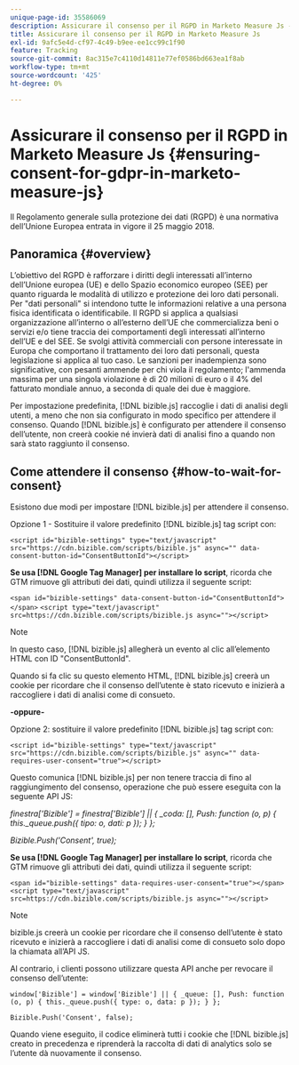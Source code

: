 ```yaml
---
unique-page-id: 35586069
description: Assicurare il consenso per il RGPD in Marketo Measure Js - Marketo Measure - Documentazione del prodotto
title: Assicurare il consenso per il RGPD in Marketo Measure Js
exl-id: 9afc5e4d-cf97-4c49-b9ee-ee1cc99c1f90
feature: Tracking
source-git-commit: 8ac315e7c4110d14811e77ef0586bd663ea1f8ab
workflow-type: tm+mt
source-wordcount: '425'
ht-degree: 0%

---
```


# Assicurare il consenso per il RGPD in Marketo Measure Js {#ensuring-consent-for-gdpr-in-marketo-measure-js}

Il Regolamento generale sulla protezione dei dati (RGPD) è una normativa dell’Unione Europea entrata in vigore il 25 maggio 2018.

## Panoramica {#overview}

L’obiettivo del RGPD è rafforzare i diritti degli interessati all’interno dell’Unione europea (UE) e dello Spazio economico europeo (SEE) per quanto riguarda le modalità di utilizzo e protezione dei loro dati personali. Per &quot;dati personali&quot; si intendono tutte le informazioni relative a una persona fisica identificata o identificabile. Il RGPD si applica a qualsiasi organizzazione all’interno o all’esterno dell’UE che commercializza beni o servizi e/o tiene traccia dei comportamenti degli interessati all’interno dell’UE e del SEE. Se svolgi attività commerciali con persone interessate in Europa che comportano il trattamento dei loro dati personali, questa legislazione si applica al tuo caso. Le sanzioni per inadempienza sono significative, con pesanti ammende per chi viola il regolamento; l&#39;ammenda massima per una singola violazione è di 20 milioni di euro o il 4% del fatturato mondiale annuo, a seconda di quale dei due è maggiore.

Per impostazione predefinita, [!DNL bizible.js] raccoglie i dati di analisi degli utenti, a meno che non sia configurato in modo specifico per attendere il consenso. Quando [!DNL bizible.js] è configurato per attendere il consenso dell’utente, non creerà cookie né invierà dati di analisi fino a quando non sarà stato raggiunto il consenso.

## Come attendere il consenso {#how-to-wait-for-consent}

Esistono due modi per impostare [!DNL bizible.js] per attendere il consenso.

Opzione 1 - Sostituire il valore predefinito [!DNL bizible.js] tag script con:

`<script id="bizible-settings" type="text/javascript" src="https://cdn.bizible.com/scripts/bizible.js" async="" data-consent-button-id="ConsentButtonId"></script>`

**Se usa [!DNL Google Tag Manager] per installare lo script**, ricorda che GTM rimuove gli attributi dei dati, quindi utilizza il seguente script:

`<span id="bizible-settings" data-consent-button-id="ConsentButtonId"></span>`
`<script type="text/javascript" src=https://cdn.bizible.com/scripts/bizible.js async=""></script>`

>[!NOTE]
>
>In questo caso, [!DNL bizible.js] allegherà un evento al clic all’elemento HTML con ID &quot;ConsentButtonId&quot;.

Quando si fa clic su questo elemento HTML, [!DNL bizible.js] creerà un cookie per ricordare che il consenso dell’utente è stato ricevuto e inizierà a raccogliere i dati di analisi come di consueto.

**-oppure-**

Opzione 2: sostituire il valore predefinito [!DNL bizible.js] tag script con:

`<script id="bizible-settings" type="text/javascript" src="https://cdn.bizible.com/scripts/bizible.js" async="" data-requires-user-consent="true"></script>`

Questo comunica [!DNL bizible.js] per non tenere traccia di fino al raggiungimento del consenso, operazione che può essere eseguita con la seguente API JS:

*finestra[&#39;Bizible&#39;] = finestra[&#39;Bizible&#39;] || { _coda: [], Push: function (o, p) { this._queue.push({ tipo: o, dati: p }); } };*

*Bizible.Push(&#39;Consent&#39;, true);*

**Se usa [!DNL Google Tag Manager] per installare lo script**, ricorda che GTM rimuove gli attributi dei dati, quindi utilizza il seguente script:

`<span id="bizible-settings" data-requires-user-consent="true"></span>`
`<script type="text/javascript" src=https://cdn.bizible.com/scripts/bizible.js async=""></script>`

>[!NOTE]
>
>bizible.js creerà un cookie per ricordare che il consenso dell’utente è stato ricevuto e inizierà a raccogliere i dati di analisi come di consueto solo dopo la chiamata all’API JS.

Al contrario, i clienti possono utilizzare questa API anche per revocare il consenso dell’utente:

`window['Bizible'] = window['Bizible'] || { _queue: [], Push: function (o, p) { this._queue.push({ type: o, data: p }); } };`

`Bizible.Push('Consent', false);`

Quando viene eseguito, il codice eliminerà tutti i cookie che [!DNL bizible.js] creato in precedenza e riprenderà la raccolta di dati di analytics solo se l’utente dà nuovamente il consenso.
